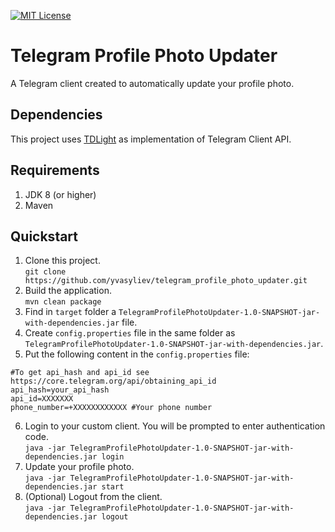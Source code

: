 [![MIT License](http://img.shields.io/badge/license-MIT-blue.svg?style=flat)](https://github.com/yvasyliev/java-vk-bots-long-poll-api/blob/master/LICENSE)
# Telegram Profile Photo Updater
A Telegram client created to automatically update your profile photo.

## Dependencies
This project uses [TDLight](https://github.com/tdlight-team/tdlight) as implementation of Telegram Client API.

## Requirements
1. JDK 8 (or higher)
2. Maven

## Quickstart
1. Clone this project.<br/>
`git clone https://github.com/yvasyliev/telegram_profile_photo_updater.git`
2. Build the application.<br/>
`mvn clean package`
3. Find in `target` folder a `TelegramProfilePhotoUpdater-1.0-SNAPSHOT-jar-with-dependencies.jar` file.<br/>
4. Create `config.properties` file in the same folder as `TelegramProfilePhotoUpdater-1.0-SNAPSHOT-jar-with-dependencies.jar`.<br/>
5. Put the following content in the `config.properties` file:<br/>
```properties
#To get api_hash and api_id see https://core.telegram.org/api/obtaining_api_id
api_hash=your_api_hash
api_id=XXXXXXX
phone_number=+XXXXXXXXXXXX #Your phone number
```
6. Login to your custom client. You will be prompted to enter authentication code.<br/>
`java -jar TelegramProfilePhotoUpdater-1.0-SNAPSHOT-jar-with-dependencies.jar login`
7. Update your profile photo.<br/>
`java -jar TelegramProfilePhotoUpdater-1.0-SNAPSHOT-jar-with-dependencies.jar start`
8. (Optional) Logout from the client.<br/>
`java -jar TelegramProfilePhotoUpdater-1.0-SNAPSHOT-jar-with-dependencies.jar logout`
